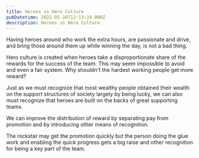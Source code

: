 ```yaml
---
title: Heroes vs Hero Culture
pubDatetime: 2022-05-16T12:13:24.000Z
description: Heroes vs Hero Culture
---
```


Having heroes around who work the extra hours, are passionate and drive, and
bring those around them up while winning the day, is not a bad thing.

Hero culture is created when heroes take a disproportionate share of the rewards
for the success of the team. This may seem impossible to avoid and even a fair
system. Why shouldn't the hardest working people get more reward?

Just as we must recognize that most wealthy people obtained their wealth on the
support structures of society largely by being lucky, we can also must recognize
that heroes are built on the backs of great supporting teams.

We can improve the distribution of reward by separating pay from promotion and
by introducing other means of recognition.

The rockstar may get the promotion quickly but the person doing the glue work
and enabling the quick progress gets a big raise and other recognition for being
a key part of the team.
